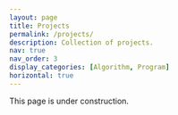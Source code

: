 ```yaml
---
layout: page
title: Projects
permalink: /projects/
description: Collection of projects.
nav: true
nav_order: 3
display_categories: [Algorithm, Program]
horizontal: true
---
```


This page is under construction.